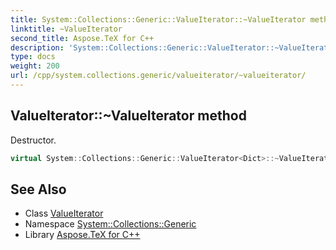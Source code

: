 ```yaml
---
title: System::Collections::Generic::ValueIterator::~ValueIterator method
linktitle: ~ValueIterator
second_title: Aspose.TeX for C++
description: 'System::Collections::Generic::ValueIterator::~ValueIterator method. Destructor in C++.'
type: docs
weight: 200
url: /cpp/system.collections.generic/valueiterator/~valueiterator/
---
```

## ValueIterator::~ValueIterator method


Destructor.

```cpp
virtual System::Collections::Generic::ValueIterator<Dict>::~ValueIterator()=default
```

## See Also

* Class [ValueIterator](../)
* Namespace [System::Collections::Generic](../../)
* Library [Aspose.TeX for C++](../../../)

